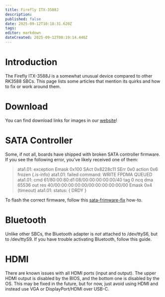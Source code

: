 ```yaml
---
title: Firefly ITX-3588J
description: 
published: false
date: 2025-09-12T10:18:31.620Z
tags: 
editor: markdown
dateCreated: 2025-09-12T08:19:14.440Z
---
```


# Introduction
The Firefly ITX-3588J is a somewhat unusual device compared to other RK3588 SBCs. This page lists some articles that mention its quirks and how to fix or work around them.

# Download
You can find download links for images in our [website](https://bredos.org/download.html)!

# SATA Controller
Some, if not all, boards have shipped with broken SATA controller firmware. 
If you see the following error, you've likely received one of them:
> ata1.01: exception Emask 0x100 SAct 0x8228c11 SErr 0x0 action 0x6 frozen
{.is-info}
ata1.01: failed command: WRITE FPDMA QUEUED
ata1.01: cmd 61/80:00:80:d1:08/00:00:00:00:00/40 tag 0 ncq dma 65536 out
          res 40/00:00:00:00:00/00:00:00:00:00/00 Emask 0x4 (timeout)
ata1.01: status: { DRDY }

To flash the correct firmware, follow this [sata-frimware-fix](/en/ITX-3588J/sata-frimware-fix) how-to.

# Bluetooth
Unlike other SBCs, the Bluetooth adapter is *not* attached to /dev/ttyS6, but to /dev/ttyS9. If you have trouble activating Bluetooth, follow this guide.

# HDMI
There are known issues with all HDMI ports (input and output). The upper HDMI output is disabled by the BIOS, and the bottom one is disabled by the OS. This may be fixed in the future, but for now, just avoid using HDMI and instead use VGA or DisplayPort/HDMI over USB-C.